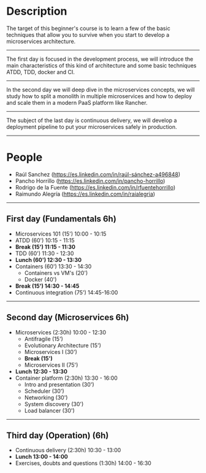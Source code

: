 # Description

The target of this beginner's course is to learn a few of the basic techniques
that allow you to survive when you start to develop a microservices architecture.

---

The first day is focused in the development process, we will introduce the main characteristics of this kind
of architecture and some basic techniques ATDD, TDD, docker and CI.

---

In the second day we will deep dive in the microservices concepts, we will study how to split a monolith in multiple microservices and
how to deploy and scale them in a modern PaaS platform like Rancher.

---

The subject of the last day is continuous delivery, we will develop a deployment pipeline to put your
microservices safely in production.

---

# People

* Raúl Sanchez (https://es.linkedin.com/in/raúl-sánchez-a496848)
* Pancho Horrillo (https://es.linkedin.com/in/pancho-horrillo)
* Rodrigo de la Fuente (https://es.linkedin.com/in/rfuentehorrillo)
* Raimundo Alegría (https://es.linkedin.com/in/raialegria)

---

## First day (Fundamentals 6h)

* Microservices 101 (15') 10:00 - 10:15
* ATDD (60')  10:15 - 11:15
* **Break (15') 11:15 - 11:30**
* TDD (60')   11:30 - 12:30
* **Lunch (60') 12:30 - 13:30**
* Containers (60') 13:30 - 14:30
  * Containers vs VM's (20')
  * Docker (40')
* **Break (15')  14:30 - 14:45**
* Continuous integration (75') 14:45-16:00

---

## Second day (Microservices 6h)

* Microservices (2:30h) 10:00 - 12:30
  * Antifragile (15')
  * Evolutionary Architecture (15')
  * Microservices I (30')
  * **Break (15')**
  *  Microservices II (75')
* **Lunch 12:30 - 13:30**
* Container platform (2:30h) 13:30 - 16:00
  * Intro and presentation (30')
  * Scheduler (30')
  * Networking (30')
  * System discovery (30')
  * Load balancer (30')

---

## Third day (Operation) (6h)

* Continuous delivery (2:30h) 10:30 - 13:00
* **Lunch 13:00 - 14:00**
* Exercises, doubts and questions (1:30h) 14:00 - 16:30

